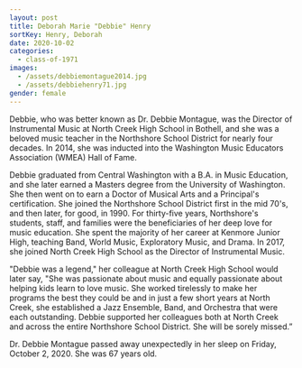 ```yaml
---
layout: post
title: Deborah Marie "Debbie" Henry
sortKey: Henry, Deborah
date: 2020-10-02
categories:
  - class-of-1971
images:
  - /assets/debbiemontague2014.jpg
  - /assets/debbiehenry71.jpg
gender: female
---
```


Debbie, who was better known as Dr. Debbie Montague, was the Director of Instrumental Music at North Creek High School in Bothell, and she was a beloved music teacher in the Northshore School District for nearly four decades. In 2014, she was inducted into the Washington Music Educators Association (WMEA) Hall of Fame.

Debbie graduated from Central Washington with a B.A. in Music Education, and she later earned a Masters degree from the University of Washington. She then went on to earn a Doctor of Musical Arts and a Principal's certification. She joined the Northshore School District first in the mid 70's, and then later, for good, in 1990. For thirty-five years, Northshore's students, staff, and families were the beneficiaries of her deep love for music education. She spent the majority of her career at Kenmore Junior High, teaching Band, World Music, Exploratory Music, and Drama. In 2017, she joined North Creek High School as the Director of Instrumental Music.

"Debbie was a legend," her colleague at North Creek High School would later say, "She was passionate about music and equally passionate about helping kids learn to love music. She worked tirelessly to make her programs the best they could be and in just a few short years at North Creek, she established a Jazz Ensemble, Band, and Orchestra that were each outstanding. Debbie supported her colleagues both at North Creek and across the entire Northshore School District. She will be sorely missed.”

Dr. Debbie Montague passed away unexpectedly in her sleep on Friday, October 2, 2020. She was 67 years old.
